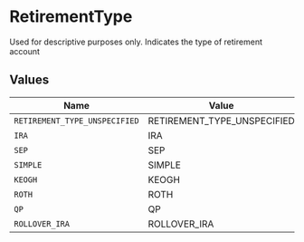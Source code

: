 # RetirementType

Used for descriptive purposes only. Indicates the type of retirement account


## Values

| Name                          | Value                         |
| ----------------------------- | ----------------------------- |
| `RETIREMENT_TYPE_UNSPECIFIED` | RETIREMENT_TYPE_UNSPECIFIED   |
| `IRA`                         | IRA                           |
| `SEP`                         | SEP                           |
| `SIMPLE`                      | SIMPLE                        |
| `KEOGH`                       | KEOGH                         |
| `ROTH`                        | ROTH                          |
| `QP`                          | QP                            |
| `ROLLOVER_IRA`                | ROLLOVER_IRA                  |